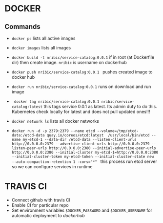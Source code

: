 # DOCKER
## Commands
* ``` docker ps ``` lists all active images
* ``` docker images ``` lists all images
* ``` docker build -t nribic/service-catalog:0.0.1 ``` if in root (at Dockerfile dir) 
then create image. ``` nribic ``` is username on dockerhub
* ``` docker push nribic/service-catalog:0.0.1  ``` pushes created image to
docker hub
* ``` docker run nribic/service-catalog:0.0.1 ``` runs on download and run image 
* ``` docker tag nribic/service-catalog:0.0.1 nribic/service-catalog:latest```
this tags service 0.0.1 as latest. Its admin duty to do this. Kubernetes check
locally for latest and does not pull updated ones!!!   

* ``` docker network ls ``` lists all docker networks
* ```docker run -d -p 2379:2379 --name etcd --volume=/tmp/etcd-data:/etcd-data quay.io/coreos/etcd:latest  /usr/local/bin/etcd --name my-etcd-1 --data-dir /etcd-data --listen-client-urls http://0.0.0.0:2379 --advertise-client-urls http://0.0.0.0:2379 --listen-peer-urls http://0.0.0.0:2380 --initial-advertise-peer-urls http://0.0.0.0:2380 --initial-cluster my-etcd-1=http://0.0.0.0:2380    --initial-cluster-token my-etcd-token --initial-cluster-state new  --auto-compaction-retention 1 -cors="*" ```
this process run etcd server so we can configure services in runtime
    
    
# TRAVIS CI
 * Connect github with travis CI
 * Enable CI for particular repo
 * Set environment variables ```$DOCKER_PASSWORD``` and ``` $DOCKER_USERNAME ```
 for automatic deployment to *dockerhub*
 
